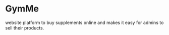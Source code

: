 # GymMe
 website platform to buy supplements online and makes it easy for admins to sell their products.
